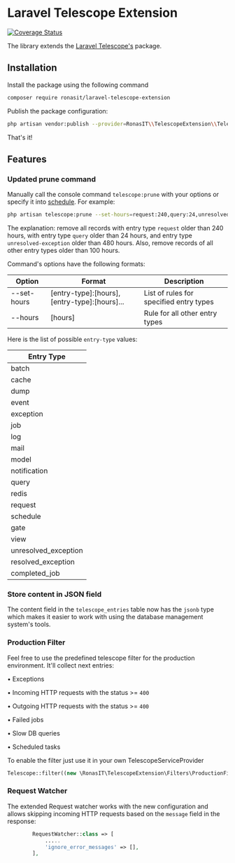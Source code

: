 # Laravel Telescope Extension

[![Coverage Status](https://coveralls.io/repos/github/RonasIT/laravel-telescope-extension/badge.svg?branch=main)](https://coveralls.io/github/RonasIT/laravel-telescope-extension?branch=main)

The library extends the [Laravel Telescope's](https://github.com/laravel/telescope) package. 

## Installation

Install the package using the following command

```sh
composer require ronasit/laravel-telescope-extension
```

Publish the package configuration:

``` sh
php artisan vendor:publish --provider=RonasIT\\TelescopeExtension\\TelescopeExtensionServiceProvider
```

That's it!

## Features

### Updated prune command

Manually call the console command `telescope:prune` with your options
or specify it into [schedule](https://laravel.com/docs/12.x/scheduling#scheduling-artisan-commands). For example:

```sh
php artisan telescope:prune --set-hours=request:240,query:24,unresolved_exception:480 --hours=100
```

The explanation: remove all records with entry type `request` older than 240 hours,
with entry type `query` older than 24 hours,
and entry type `unresolved-exception` older than 480 hours.
Also, remove records of all other entry types older than 100 hours.

Command's options have the following formats:

| Option      | Format                                       | Description                             |
|-------------|----------------------------------------------|-----------------------------------------|
| --set-hours | [entry-type]:[hours],[entry-type]:[hours]... | List of rules for specified entry types |
| --hours     | [hours]                                      | Rule for all other entry types          |

Here is the list of possible `entry-type` values:

| Entry Type           |
|----------------------|
| batch                |
| cache                |
| dump                 |
| event                |
| exception            |
| job                  |
| log                  |
| mail                 |
| model                |
| notification         |
| query                |
| redis                |
| request              |
| schedule             |
| gate                 |
| view                 |
| unresolved_exception |
| resolved_exception   |
| completed_job        |

### Store content in JSON field

The content field in the `telescope_entries` table now has the `jsonb` type which makes it easier to work with using the database management system's tools.

### Production Filter

Feel free to use the predefined telescope filter for the production environment. It'll collect next entries:

• Exceptions

• Incoming HTTP requests with the status >= `400`

• Outgoing HTTP requests with the status >= `400`

• Failed jobs

• Slow DB queries

• Scheduled tasks

To enable the filter just use it in your own TelescopeServiceProvider

```php
Telescope::filter((new \RonasIT\TelescopeExtension\Filters\ProductionFilter)());
```

### Request Watcher

The extended Request watcher works with the new configuration and allows skipping incoming HTTP requests based on the `message` field in the response:

```php
        RequestWatcher::class => [
            .....
            'ignore_error_messages' => [],
        ],
```
